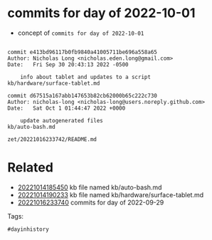 # commits for day of 2022-10-01

- concept of `commits for day of 2022-10-01`

```

commit e413bd96117b0fb9840a41005711be696a558a65
Author: Nicholas Long <nicholas.eden.long@gmail.com>
Date:   Fri Sep 30 20:43:13 2022 -0500

    info about tablet and updates to a script
kb/hardware/surface-tablet.md

commit d67515a167abb147653b82cb62000b65c222c730
Author: nicholas-long <nicholas-long@users.noreply.github.com>
Date:   Sat Oct 1 01:44:47 2022 +0000

    update autogenerated files
kb/auto-bash.md
```

` zet/20221016233742/README.md `

# Related

- [20221014185450](/zet/20221014185450/README.md) kb file named kb/auto-bash.md
- [20221014190233](/zet/20221014190233/README.md) kb file named kb/hardware/surface-tablet.md
- [20221016233740](/zet/20221016233740/README.md) commits for day of 2022-09-29

Tags:

    #dayinhistory
